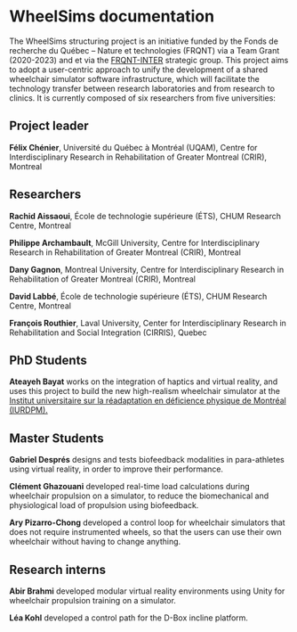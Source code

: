 # WheelSims documentation

The WheelSims structuring project is an initiative funded by the Fonds de recherche du Québec – Nature et technologies (FRQNT) via a Team Grant (2020-2023) and et via the [FRQNT-INTER](https://regroupementinter.com) strategic group. This project aims to adopt a user-centric approach to unify the development of a shared wheelchair simulator software infrastructure, which will facilitate the technology transfer between research laboratories and from research to clinics. It is currently composed of six researchers from five universities:

## Project leader

**Félix Chénier**, Université du Québec à Montréal (UQAM), Centre for Interdisciplinary Research in Rehabilitation of Greater Montreal (CRIR), Montreal

## Researchers

**Rachid Aissaoui**, École de technologie supérieure (ÉTS), CHUM Research Centre, Montreal

**Philippe Archambault**, McGill University, Centre for Interdisciplinary Research in Rehabilitation of Greater Montreal (CRIR), Montreal

**Dany Gagnon**, Montreal University, Centre for Interdisciplinary Research in Rehabilitation of Greater Montreal (CRIR), Montreal

**David Labbé**, École de technologie supérieure (ÉTS), CHUM Research Centre, Montreal

**François Routhier**, Laval University, Center for Interdisciplinary Research in Rehabilitation and Social Integration (CIRRIS), Quebec

## PhD Students

**Ateayeh Bayat** works on the integration of haptics and virtual reality, and uses this project to build the new high-realism wheelchair simulator at the [Institut universitaire sur la réadaptation en déficience physique de Montréal (IURDPM).](https://ciusss-centresudmtl.gouv.qc.ca/mission-universitaire/designations-universitaires/institut-universitaire-sur-la-readaptation-en-deficience-physique-de-montreal/)

## Master Students

**Gabriel Després** designs and tests biofeedback modalities in para-athletes using virtual reality, in order to improve their performance.

**Clément Ghazouani** developed real-time load calculations during wheelchair propulsion on a simulator, to reduce the biomechanical and physiological load of propulsion using biofeedback.

**Ary Pizarro-Chong** developed a control loop for wheelchair simulators that does not require instrumented wheels, so that the users can use their own wheelchair without having to change anything.

## Research interns

**Abir Brahmi** developed modular virtual reality environments using Unity for wheelchair propulsion training on a simulator.

**Léa Kohl** developed a control path for the D-Box incline platform.


